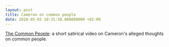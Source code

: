 ```yaml
---
layout: post
title: Cameron on common people
date: 2010-05-02 10:31:58.000000000 +01:00
---
```


[The Common People](http://www.youtube.com/watch?v=EKFTtYx2OHc): a short satirical video on Cameron's alleged thoughts on common people.
